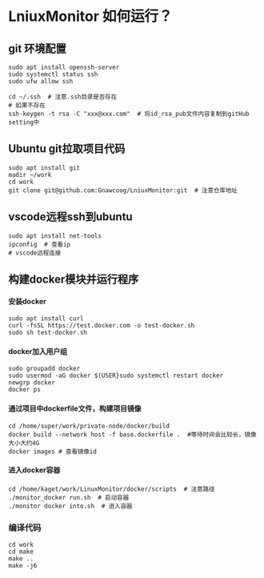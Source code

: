 # LniuxMonitor 如何运行？

## git 环境配置
```shell
sudo apt install openssh-server
sudo systemctl status ssh
sudo ufw allow ssh

cd ~/.ssh  # 注意.ssh目录是否存在
# 如果不存在
ssh-keygen -t rsa -C "xxx@xxx.com"  # 将id_rsa_pub文件内容复制到gitHub setting中
```

## Ubuntu git拉取项目代码
```shell
sudo apt install git  
madir ~/work  
cd work  
git clone git@github.com:Gnawcoog/LniuxMonitor:git  # 注意仓库地址
```

## vscode远程ssh到ubuntu
```shell
sudo apt install net-tools
ipconfig  # 查看ip  
# vscode远程连接
```

## 构建docker模块并运行程序
#### 安装docker
```shell
sudo apt install curl
curl -fsSL https://test.docker.com -o test-docker.sh
sudo sh test-docker.sh
```
#### docker加入用户组
```shell
sudo groupadd docker
sudo usermod -aG docker $(USER}sudo systemctl restart docker
newgrp docker
docker ps
```
#### 通过项目中dockerfile文件，构建项目镜像
```shell
cd /home/super/work/private-node/docker/build
docker build --network host -f base.dockerfile .  #等待时间会比较长，镜像大小大约4G
docker images # 查看镜像id
```
#### 进入docker容器
```shell
cd /home/kaget/work/LinuxMonitor/docker/scripts  # 注意路径
./monitor_docker run.sh  # 启动容器
./monitor docker into.sh  # 进入容器
```

### 编译代码
```shell
cd work
cd make
make ..
make -j6
```

